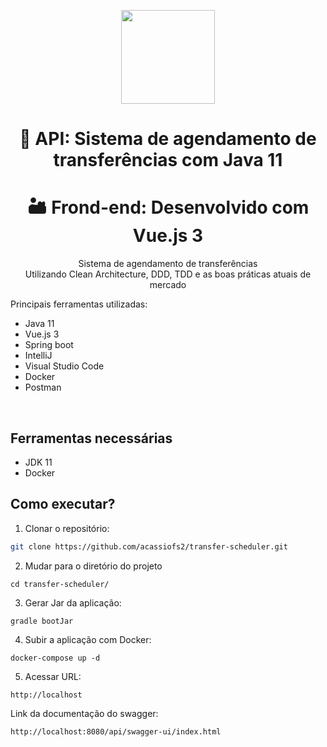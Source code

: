 <center>
  <p align="center">
    <img src="https://icon-library.com/images/java-icon-png/java-icon-png-15.jpg"  width="150" />
  </p>  
  <h1 align="center">🚀 API: Sistema de agendamento de transferências com Java 11</h1>
  <h1 align="center">🏜️ Frond-end: Desenvolvido com Vue.js 3</h1>
  <p align="center">
    Sistema de agendamento de transferências<br />
    Utilizando Clean Architecture, DDD, TDD e as boas práticas atuais de mercado
  </p>
   <p align="left">
    Principais ferramentas utilizadas:
   </p>
   <ul align="left">
      <li>Java 11</li>
      <li>Vue.js 3</li>
      <li>Spring boot</li>
      <li>IntelliJ</li>
      <li>Visual Studio Code</li>
      <li>Docker</li>
      <li>Postman</li>
   </ul>
</center>
<br />

## Ferramentas necessárias

- JDK 11
- Docker

## Como executar?

1. Clonar o repositório:
```sh
git clone https://github.com/acassiofs2/transfer-scheduler.git
```

2. Mudar para o diretório do projeto
```
cd transfer-scheduler/
```

3. Gerar Jar da aplicação:
```
gradle bootJar
```
4. Subir a aplicação com Docker:
```shell
docker-compose up -d
```

5. Acessar URL:
```
http://localhost
```

Link da documentação do swagger:
```
http://localhost:8080/api/swagger-ui/index.html
```